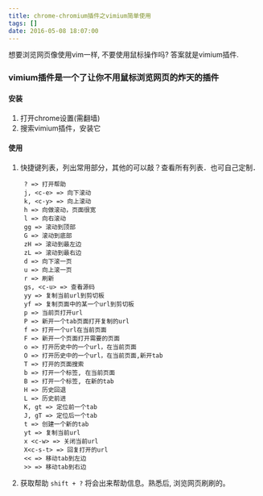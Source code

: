 ```yaml
---
title: chrome-chromium插件之vimium简单使用
tags: []
date: 2016-05-08 18:07:00
---
```


想要浏览网页像使用vim一样, 不要使用鼠标操作吗? 答案就是vimium插件.

<!-- more -->

### vimium插件是一个了让你不用鼠标浏览网页的炸天的插件

#### 安装

1. 打开chrome设置(需翻墙)
2. 搜索vimium插件，安装它

#### 使用

1. 快捷键列表，列出常用部分，其他的可以敲？查看所有列表．也可自己定制．

        ? => 打开帮助
        j, <c-e> => 向下滚动
        k, <c-y> => 向上滚动
        h => 向做滚动，页面很宽
        l => 向右滚动
        gg => 滚动到顶部
        G => 滚动到底部
        zH => 滚动到最左边
        zL => 滚动到最右边
        d => 向下滚一页
        u => 向上滚一页
        r => 刷新
        gs, <c-u> => 查看源码
        yy => 复制当前url到剪切板
        yf => 复制页面中的某一个url到剪切板
        p => 当前页打开url
        P => 新开一个tab页面打开复制的url
        f => 打开一个url在当前页面
        F => 新开一个页面打开需要的页面
        o => 打开历史中的一个url，在当前页面
        O => 打开历史中的一个url，在当前页面,新开tab
        T => 打开的页面搜索
        b => 打开一个标签, 在当前页面
        B => 打开一个标签, 在新的tab
        H => 历史回退
        L => 历史前进
        K, gt => 定位前一个tab
        J, gT => 定位后一个tab
        t => 创建一个新的tab
        yt => 复制当前url
        x <c-w> => 关闭当前url
        X<c-s-t> => 回复打开的url
        << => 移动tab到左边
        >> => 移动tab到右边

2. 获取帮助 `shift + ?` 将会出来帮助信息。熟悉后, 浏览网页刷刷的。
